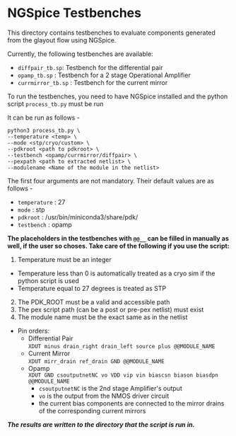 # NGSpice Testbenches

This directory contains testbenches to evaluate components generated from the glayout flow using NGSpice.

Currently, the following testbenches are available:

- `diffpair_tb.sp`: Testbench for the differential pair
- `opamp_tb.sp` : Testbench for a 2 stage Operational Amplifier
- `currmirror_tb.sp` : Testbench for the current mirror 

To run the testbenches, you need to have NGSpice installed and the python script `process_tb.py` must be run 

It can be run as follows - 

``` 
python3 process_tb.py \
--temperature <temp> \
--mode <stp/cryo/custom> \
--pdkroot <path to pdkroot> \
--testbench <opamp/currmirror/diffpair> \
--pexpath <path to extracted netlist> \
--modulename <Name of the module in the netlist> 
```

The first four arguments are not mandatory. Their default values are as follows - 

- `temperature` : 27
- `mode` : stp
- `pdkroot` : /usr/bin/miniconda3/share/pdk/
- `testbench` : opamp


**The placeholders in the testbenches with `@@__` can be filled in manually as well, if the user so choses. Take care of the following if you use the script:** 
1. Temperature must be an integer
  - Temperature less than 0 is automatically treated as a cryo sim if the python script is used
  - Temperature equal to 27 degrees is treated as STP
2. The PDK_ROOT must be a valid and accessible path
3. The pex script path (can be a post or pre-pex netlist) must exist
4. The module name must be the exact same as in the netlist
  - Pin orders:
    - Differential Pair  
      `XDUT minus drain_right drain_left source plus @@MODULE_NAME`
    - Current Mirror  
      `XDUT mirr_drain ref_drain GND @@MODULE_NAME`
    - Opamp  
      `XDUT GND csoutputnetNC vo VDD vip vin biascsn biason biasdpn @@MODULE_NAME`
      - `csoutputnetNC` is the 2nd stage Amplifier's output
      - `vo` is the output from the NMOS driver circuit
      - the current bias components are connected to the mirror drains of the corresponding current mirrors

***The results are written to the directory that the script is run in.***
